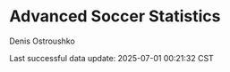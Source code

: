 # Advanced Soccer Statistics
Denis Ostroushko

<!-- gfm -->

Last successful data update: 2025-07-01 00:21:32 CST
